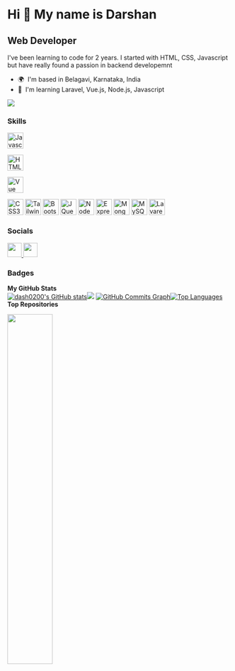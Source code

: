 Hi 👋 My name is Darshan
========================

Web Developer
-------------

I've been learning to code for 2 years. I started with HTML, CSS, Javascript but have really found a passion in backend developemnt

*   🌍  I'm based in Belagavi, Karnataka, India
*   🧠  I'm learning Laravel, Vue.js, Node.js, Javascript

<a href="https://www.github.com/dash0200" target="_blank" rel="noreferrer"><img
src="https://img.shields.io/github/followers/dash0200?logo=github&style=for-the-badge&color=a855f7&labelColor=0f172a" /></a>

### Skills<p align="left">
<a href="https://developer.mozilla.org/en-US/docs/Web/JavaScript" target="_blank" rel="noreferrer"><img src="https://raw.githubusercontent.com/danielcranney/readme-generator/main/public/icons/skills/javascript-colored.svg" width="36" height="36" alt="Javascript" /></a>

<a href="https://developer.mozilla.org/en-US/docs/Glossary/HTML5" target="_blank" rel="noreferrer"><img src="https://raw.githubusercontent.com/danielcranney/readme-generator/main/public/icons/skills/html5-colored.svg" width="36" height="36" alt="HTML5" /></a>

<a href="https://vuejs.org/" target="_blank" rel="noreferrer"><img src="https://spng.pngfind.com/pngs/s/150-1507248_image-library-stock-file-vue-js-logo-wikimedia.png" width="36" height="36" alt="Vue" /></a>
<!-- <a href="https://vuejs.org/" target="_blank" rel="noreferrer"><img src="https://raw.githubusercontent.com/danielcranney/readme-generator/main/public/icons/skills/vue-colored.svg" width="36" height="36" alt="Vue" /></a> -->

<a href="https://www.w3.org/TR/CSS/#css" target="_blank" rel="noreferrer"><img src="https://raw.githubusercontent.com/danielcranney/readme-generator/main/public/icons/skills/css3-colored.svg" width="36" height="36" alt="CSS3" /></a>
<a href="https://tailwindcss.com/" target="_blank" rel="noreferrer"><img src="https://raw.githubusercontent.com/danielcranney/readme-generator/main/public/icons/skills/tailwindcss-colored.svg" width="36" height="36" alt="TailwindCSS" /></a>
<a href="https://getbootstrap.com/" target="_blank" rel="noreferrer"><img src="https://raw.githubusercontent.com/danielcranney/readme-generator/main/public/icons/skills/bootstrap-colored.svg" width="36" height="36" alt="Bootstrap" /></a>
<a href="https://jquery.com/" target="_blank" rel="noreferrer"><img src="https://raw.githubusercontent.com/danielcranney/readme-generator/main/public/icons/skills/jquery-colored.svg" width="36" height="36" alt="JQuery" /></a>
<a href="https://nodejs.org/en/" target="_blank" rel="noreferrer"><img src="https://raw.githubusercontent.com/danielcranney/readme-generator/main/public/icons/skills/nodejs-colored.svg" width="36" height="36" alt="NodeJS" /></a>
<a href="https://expressjs.com/" target="_blank" rel="noreferrer"><img src="https://raw.githubusercontent.com/danielcranney/readme-generator/main/public/icons/skills/express-colored-dark.svg" width="36" height="36" alt="Express" /></a>
<a href="https://www.mongodb.com/" target="_blank" rel="noreferrer"><img src="https://raw.githubusercontent.com/danielcranney/readme-generator/main/public/icons/skills/mongodb-colored.svg" width="36" height="36" alt="MongoDB" /></a>
<a href="https://www.mysql.com/" target="_blank" rel="noreferrer"><img src="https://raw.githubusercontent.com/danielcranney/readme-generator/main/public/icons/skills/mysql-colored.svg" width="36" height="36" alt="MySQL" /></a>
<a href="https://laravel.com/" target="_blank" rel="noreferrer"><img src="https://raw.githubusercontent.com/danielcranney/readme-generator/main/public/icons/skills/laravel-colored.svg" width="36" height="36" alt="Lavarel" /></a>
</p>

### Socials


<p align="left">

<a href="https://www.github.com/dash0200" target="_blank" rel="noreferrer"><img src="https://raw.githubusercontent.com/danielcranney/readme-generator/main/public/icons/socials/github-dark.svg" width="32" height="32" />
</a> <a href="https://www.linkedin.com/in/darshan-vanakudre-33006ba7/" target="_blank" rel="noreferrer"><img src="https://raw.githubusercontent.com/danielcranney/readme-generator/main/public/icons/socials/linkedin.svg" width="32" height="32" />
</a>
</p>

### Badges 
<b> My GitHub Stats </b> <br> 
<a href="http://www.github.com/dash0200"><img src="https://github-readme-stats.vercel.app/api?username=dash0200&show_icons=true&hide=&count_private=true&title_color=3382ed&text_color=ffffff&icon_color=a855f7&bg_color=0f172a&hide_border=true&show_icons=true" alt="dash0200's GitHub stats" /></a><a href="http://www.github.com/dash0200"><img src="https://github-readme-streak-stats.herokuapp.com/?user=dash0200&stroke=ffffff&background=0f172a&ring=3382ed&fire=3382ed&currStreakNum=ffffff&currStreakLabel=3382ed&sideNums=ffffff&sideLabels=ffffff&dates=ffffff&hide_border=true" /></a>
<a href="http://www.github.com/dash0200"><img src="https://activity-graph.herokuapp.com/graph?username=dash0200&bg_color=0f172a&color=ffffff&line=a855f7&point=ffffff&area_color=0f172a&area=true&hide_border=true&custom_title=GitHub%20Commits%20Graph" alt="GitHub Commits Graph" /></a><a href="https://github.com/dash0200" align="left"><img src="https://github-readme-stats.vercel.app/api/top-langs/?username=dash0200&langs_count=10&title_color=3382ed&text_color=ffffff&icon_color=a855f7&bg_color=0f172a&hide_border=true&locale=en&custom_title=Top%20%Languages" alt="Top Languages" /></a><b>Top Repositories</b><div width="100%" align="center"><a href="https://github.com/dash0200/YouTube_clone" align="left"><img align="left" width="45%" src="https://github-readme-stats.vercel.app/api/pin/?username=dash0200&repo=YouTube_clone&title_color=3382ed&text_color=ffffff&icon_color=a855f7&bg_color=0f172a&hide_border=true&locale=en" /></a></div><br /><br /><br /><br /><br /><br /><br />

